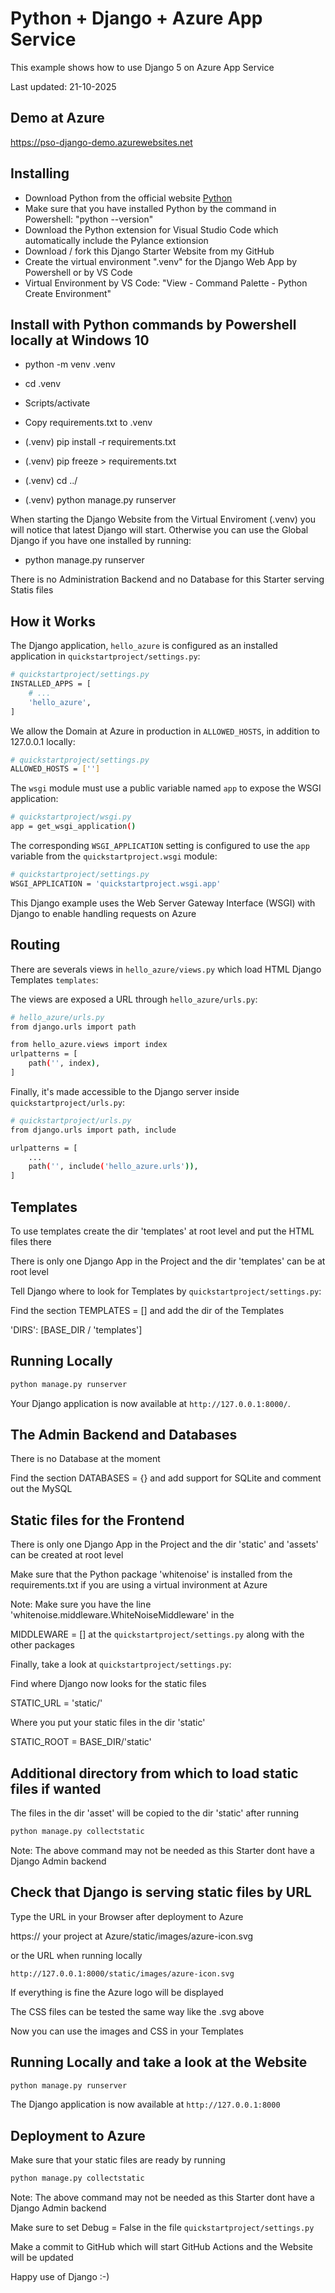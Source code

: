 

# Python + Django + Azure App Service

This example shows how to use Django 5 on Azure App Service

Last updated: 21-10-2025

## Demo at Azure

https://pso-django-demo.azurewebsites.net

## Installing

- Download Python from the official website [Python](https://python.org/)
- Make sure that you have installed Python by the command in Powershell: "python --version"
- Download the Python extension for Visual Studio Code which automatically include the Pylance extionsion
- Download / fork this Django Starter Website from my GitHub
- Create the virtual environment ".venv" for the Django Web App by Powershell or by VS Code
- Virtual Environment by VS Code: "View - Command Palette - Python Create Environment"

## Install with Python commands by Powershell locally at Windows 10

- python -m venv .venv

- cd .venv

- Scripts/activate

- Copy requirements.txt to .venv

- (.venv) pip install -r requirements.txt

- (.venv) pip freeze > requirements.txt

- (.venv) cd ../

- (.venv) python manage.py runserver

When starting the Django Website from the Virtual Enviroment (.venv) you will notice that latest Django will start. Otherwise you can use the Global Django if you have one installed by running:

- python manage.py runserver

There is no Administration Backend and no Database for this Starter serving Statis files

## How it Works

The Django application, `hello_azure` is configured as an installed application in `quickstartproject/settings.py`:

```bash
# quickstartproject/settings.py
INSTALLED_APPS = [
    # ...
    'hello_azure',
]
```

We allow the Domain at Azure in production in `ALLOWED_HOSTS`, in addition to 127.0.0.1 locally:

```bash
# quickstartproject/settings.py
ALLOWED_HOSTS = ['']
```

The `wsgi` module must use a public variable named `app` to expose the WSGI application:

```bash
# quickstartproject/wsgi.py
app = get_wsgi_application()
```

The corresponding `WSGI_APPLICATION` setting is configured to use the `app` variable from the `quickstartproject.wsgi` module:

```bash
# quickstartproject/settings.py
WSGI_APPLICATION = 'quickstartproject.wsgi.app'
```

This Django example uses the Web Server Gateway Interface (WSGI) with Django to enable handling requests on Azure

## Routing 

There are severals views in `hello_azure/views.py` which load HTML Django Templates `templates`:

The views are exposed a URL through `hello_azure/urls.py`:

```bash
# hello_azure/urls.py
from django.urls import path

from hello_azure.views import index
urlpatterns = [
    path('', index),
]
```
Finally, it's made accessible to the Django server inside `quickstartproject/urls.py`:

```bash
# quickstartproject/urls.py
from django.urls import path, include

urlpatterns = [
    ...
    path('', include('hello_azure.urls')),
]
```

## Templates

To use templates create the dir 'templates' at root level and put the HTML files there

There is only one Django App in the Project and the dir 'templates' can be at root level

Tell Django where to look for Templates by `quickstartproject/settings.py`:

Find the section TEMPLATES = [] and add the dir of the Templates

'DIRS': [BASE_DIR / 'templates']

## Running Locally

```bash
python manage.py runserver
```
Your Django application is now available at `http://127.0.0.1:8000/`.

## The Admin Backend and Databases

There is no Database at the moment

Find the section DATABASES = {} and add support for SQLite and comment out the MySQL

## Static files for the Frontend

There is only one Django App in the Project and the dir 'static' and 'assets' can be created at root level

Make sure that the Python package 'whitenoise' is installed from the requirements.txt if you are using a virtual invironment at Azure

Note: Make sure you have the line 'whitenoise.middleware.WhiteNoiseMiddleware' in the 

MIDDLEWARE = [] at the `quickstartproject/settings.py` along with the other packages

Finally, take a look at `quickstartproject/settings.py`:

Find where Django now looks for the static files

STATIC_URL = 'static/'

Where you put your static files in the dir 'static'

STATIC_ROOT = BASE_DIR/'static' 

## Additional directory from which to load static files if wanted

The files in the dir 'asset' will be copied to the dir 'static' after running

```bash
python manage.py collectstatic
```

Note: The above command may not be needed as this Starter dont have a Django Admin backend

## Check that Django is serving static files by URL

Type the URL in your Browser after deployment to Azure

https:// your project at Azure/static/images/azure-icon.svg

or the URL when running locally

`http://127.0.0.1:8000/static/images/azure-icon.svg`

If everything is fine the Azure logo will be displayed

The CSS files can be tested the same way like the .svg above

Now you can use the images and CSS in your Templates

## Running Locally and take a look at the Website

```bash
python manage.py runserver
```

The Django application is now available at `http://127.0.0.1:8000`

## Deployment to Azure

Make sure that your static files are ready by running

```bash
python manage.py collectstatic
```

Note: The above command may not be needed as this Starter dont have a Django Admin backend

Make sure to set Debug = False in the file `quickstartproject/settings.py`

Make a commit to GitHub which will start GitHub Actions and the Website will be updated

Happy use of Django :-)

